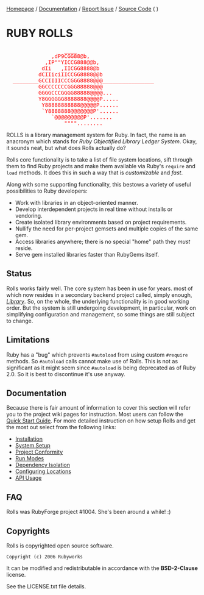 [Homepage](http://rubyworks.github.com/rolls) /
[Documentation](http://wiki.github.com/rubyworks/rolls) /
[Report Issue](http://github.com/rubyworks/rolls/issues) /
[Source Code](http://github.com/rubyworks/rolls)
( )


# RUBY ROLLS

<pre style="color:red">
                  ____
              ,dP9CGG88@b,
            ,IP""YICCG888@@b,
           dIi   ,IICGG8888@b
          dCIIiciIICCGG8888@@b
  ________GCCIIIICCCGGG8888@@@________________
          GGCCCCCCCGGG88888@@@
          GGGGCCCGGGG88888@@@@...
          Y8GGGGGG8888888@@@@P.....
           Y88888888888@@@@@P......
           `Y8888888@@@@@@@P'......
              `@@@@@@@@@P'.......
                  """"........
</pre>


ROLLS is a library management system for Ruby. In fact, the name is
an anacronym which stands for *Ruby Objectified Library Ledger System*.
Okay, it sounds neat, but what does Rolls actually do?

Rolls core functionality is to take a list of file system locations, sift
through them to find Ruby projects and make them available via Ruby's `require`
and `load` methods. It does this in such a way that is *customizable* and *fast*.

Along with some supporting functionality, this bestows a variety of useful
possibilities to Ruby developers:

* Work with libraries in an object-oriented manner.
* Develop interdependent projects in real time without installs or vendoring. 
* Create isolated library environments based on project requirements.
* Nullify the need for per-project gemsets and multiple copies of the same gem.
* Access libraries anywhere; there is no special "home" path they *must* reside.
* Serve gem installed libraries faster than RubyGems itself.


## Status

Rolls works fairly well. The core system has been in use for years. most of 
which now resides in a secondary backend project called, simply enough, 
*[Library](http://github.com/rubyworks/library)*. So, on the whole, the
underlying functionality is in good working order. But the system is still
undergoing development, in particular, work on simplifying configuration and
management, so some things are still subject to change.


## Limitations

Ruby has a "bug" which prevents `#autoload` from using custom `#require`
methods. So `#autoload` calls cannot make use of Rolls.  This is not as
significant as it might seem since `#autoload` is being deprecated as
of Ruby 2.0. So it is best to discontinue it's use anyway.


## Documentation

Because there is fair amount of information to cover this section will
refer you to the project wiki pages for instruction. Most users can follow
the [Quick Start Guide](https://github.com/rubyworks/rolls/wiki/Quick-Start-Guide).
For more detailed instruction on how setup Rolls and get the most out select
from the following links:

* [Installation](https://github.com/rubyworks/rolls/wiki/Installation)
* [System Setup](https://github.com/rubyworks/rolls/wiki/System-Setup)
* [Project Conformity](https://github.com/rubyworks/library/wiki/Project-Conformity)
* [Run Modes](https://github.com/rubyworks/rolls/wiki/Run-Modes)
* [Dependency Isolation](https://github.com/rubyworks/rolls/wiki/Dependency-Isolation)
* [Configuring Locations](https://github.com/rolls/library/wiki/Configuring-Locations)
* [API Usage](https://github.com/rubyworks/rolls/wiki/API-Usage)


## FAQ

Rolls was RubyForge project #1004. She's been around a while! :)


## Copyrights

Rolls is copyrighted open source software.

    Copyright (c) 2006 Rubyworks

It can be modified and redistributable in accordance with the **BSD-2-Clause** license.

See the LICENSE.txt file details.
